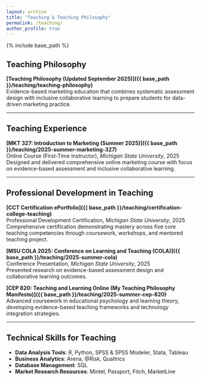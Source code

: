 ```yaml
---
layout: archive
title: "Teaching & Teaching Philosophy"
permalink: /teaching/
author_profile: true
---
```


{% include base_path %}

## Teaching Philosophy

**[Teaching Philosophy (Updated September 2025)]({{ base_path }}/teaching/teaching-philosophy)**  
Evidence-based marketing education that combines systematic assessment design with inclusive collaborative learning to prepare students for data-driven marketing practice.

---

## Teaching Experience

**[MKT 327: Introduction to Marketing (Summer 2025)]({{ base_path }}/teaching/2025-summer-marketing-327)**  
Online Course (First-Time Instructor), *Michigan State University*, 2025  
Designed and delivered comprehensive online marketing course with focus on evidence-based assessment and inclusive collaborative learning.

---

## Professional Development in Teaching

**[CCT Certification ePortfolio]({{ base_path }}/teaching/certification-college-teaching)**  
Professional Development Certification, *Michigan State University*, 2025  
Comprehensive certification demonstrating mastery across five core teaching competencies through coursework, workshops, and mentored teaching project.

**[MSU COLA 2025: Conference on Learning and Teaching (COLA)]({{ base_path }}/teaching/2025-summer-cola)**  
Conference Presentation, *Michigan State University*, 2025  
Presented research on evidence-based assessment design and collaborative learning outcomes.

**[CEP 820: Teaching and Learning Online (My Teaching Philosophy Manifesto)]({{ base_path }}/teaching/2025-summer-cep-820)**  
Advanced coursework in educational psychology and learning theory, developing evidence-based teaching frameworks and technology integration strategies.

---

## Technical Skills for Teaching

* **Data Analysis Tools**: R, Python, SPSS & SPSS Modeler, Stata, Tableau
* **Business Analytics**: Arena, @Risk, Qualtrics
* **Database Management**: SQL
* **Market Research Resources**: Mintel, Passport, Fitch, MarketLine